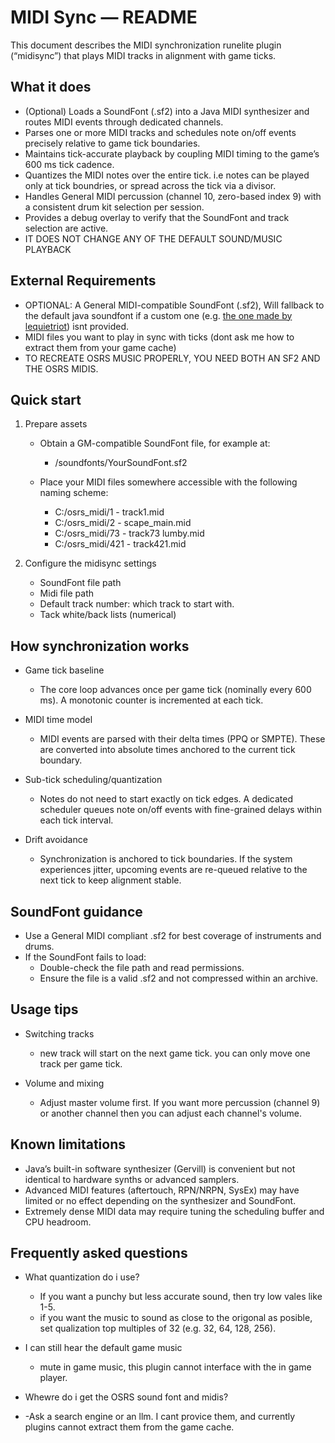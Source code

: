 # MIDI Sync — README
This document describes the MIDI synchronization runelite plugin (“midisync”) that plays MIDI tracks in alignment with game ticks. 

## What it does
- (Optional) Loads a SoundFont (.sf2) into a Java MIDI synthesizer and routes MIDI events through dedicated channels.
- Parses one or more MIDI tracks and schedules note on/off events precisely relative to game tick boundaries.
- Maintains tick-accurate playback by coupling MIDI timing to the game’s 600 ms tick cadence.
- Quantizes the MIDI notes over the entire tick. i.e notes can be played only at tick boundries, or spread across the tick via a divisor.
- Handles General MIDI percussion (channel 10, zero-based index 9) with a consistent drum kit selection per session.
- Provides a debug overlay to verify that the SoundFont and track selection are active.
- IT DOES NOT CHANGE ANY OF THE DEFAULT SOUND/MUSIC PLAYBACK

## External Requirements
- OPTIONAL: A General MIDI-compatible SoundFont (.sf2), Will fallback to the default java soundfont if a custom one (e.g. [the one made by lequietriot](https://rune-server.org/threads/204-soundbank-data-sf2-format.702247/#post5769900)) isnt provided.
- MIDI files you want to play in sync with ticks (dont ask me how to extract them from your game cache)
- TO RECREATE OSRS MUSIC PROPERLY, YOU NEED BOTH AN SF2 AND THE OSRS MIDIS.

## Quick start
1. Prepare assets
    - Obtain a GM-compatible SoundFont file, for example at:
        - <path-to-project-assets>/soundfonts/YourSoundFont.sf2

    - Place your MIDI files somewhere accessible with the following naming scheme:
        - C:/osrs_midi/1 - track1.mid
        - C:/osrs_midi/2 - scape_main.mid
        - C:/osrs_midi/73 - track73 lumby.mid
        - C:/osrs_midi/421 - track421.mid

2. Configure the midisync settings
    - SoundFont file path
    - Midi file path
    - Default track number: which track to start with.
    - Tack white/back lists (numerical)


## How synchronization works
- Game tick baseline
    - The core loop advances once per game tick (nominally every 600 ms). A monotonic counter is incremented at each tick.

- MIDI time model
    - MIDI events are parsed with their delta times (PPQ or SMPTE). These are converted into absolute times anchored to the current tick boundary.

- Sub-tick scheduling/quantization
    - Notes do not need to start exactly on tick edges. A dedicated scheduler queues note on/off events with fine-grained delays within each tick interval.

- Drift avoidance
    - Synchronization is anchored to tick boundaries. If the system experiences jitter, upcoming events are re-queued relative to the next tick to keep alignment stable.

## SoundFont guidance
- Use a General MIDI compliant .sf2 for best coverage of instruments and drums.
- If the SoundFont fails to load:
    - Double-check the file path and read permissions.
    - Ensure the file is a valid .sf2 and not compressed within an archive.

## Usage tips
- Switching tracks
    - new track will start on the next game tick. you can only move one track per game tick.

- Volume and mixing
    - Adjust master volume first. If you want more percussion (channel 9) or another channel then you can adjust each channel's volume. 

## Known limitations
- Java’s built-in software synthesizer (Gervill) is convenient but not identical to hardware synths or advanced samplers.
- Advanced MIDI features (aftertouch, RPN/NRPN, SysEx) may have limited or no effect depending on the synthesizer and SoundFont.
- Extremely dense MIDI data may require tuning the scheduling buffer and CPU headroom.

## Frequently asked questions
- What quantization do i use?
    - If you want a punchy but less accurate sound, then try low vales like 1-5.
    - if you want the music to sound as close to the origonal as posible, set qualization top multiples of 32 (e.g. 32, 64, 128, 256).
 
- I can still hear the default game music
    - mute in game music, this plugin cannot interface with the in game player.
- Whewre do i get the OSRS sound font and midis?
-   -Ask a search engine or an llm. I cant provice them, and currently plugins cannot extract them from the game cache.
